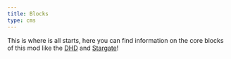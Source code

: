 ```yaml
---
title: Blocks
type: cms
---
```

This is where is all starts, here you can find information on the core blocks of this mod like the [DHD](https://amblelabs.github.io/stargate-wiki/blocks/dhd/) and [Stargate](https://amblelabs.github.io/stargate-wiki/blocks/stargate/)!